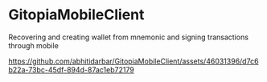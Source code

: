 # GitopiaMobileClient

Recovering and creating wallet from mnemonic and signing transactions through mobile

https://github.com/abhitidarbar/GitopiaMobileClient/assets/46031396/d7c6b22a-73bc-45df-894d-87ac1eb72179



